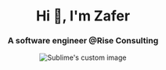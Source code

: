 <h1 align="center">Hi 👋, I'm Zafer</h1>
<h3 align="center">A software engineer @Rise Consulting</h3>

<p align="center">
  <img src="https://github.com/zaferatli/zaferatli/assets/54990817/92fc11f7-d00e-4299-bd9e-5b1f9d3c8615" alt="Sublime's custom image"/>
</p>
  
